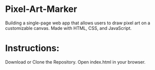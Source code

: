 # Pixel-Art-Marker

Building a single-page web app that allows users to draw pixel art on a customizable canvas.
Made with HTML, CSS, and JavaScript.

# Instructions:
Download or Clone the Repository.
Open index.html in your browser.
